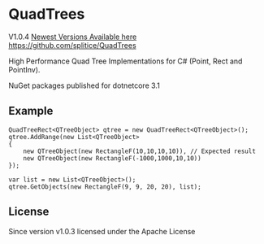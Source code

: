 # QuadTrees
V1.0.4
[Newest Versions Available here](https://github.com/splitice/QuadTrees)
https://github.com/splitice/QuadTrees

High Performance Quad Tree Implementations for C# (Point, Rect and PointInv).

NuGet packages published for dotnetcore 3.1

## Example

```
QuadTreeRect<QTreeObject> qtree = new QuadTreeRect<QTreeObject>();
qtree.AddRange(new List<QTreeObject>
{
	new QTreeObject(new RectangleF(10,10,10,10)), // Expected result
	new QTreeObject(new RectangleF(-1000,1000,10,10))
});

var list = new List<QTreeObject>();
qtree.GetObjects(new RectangleF(9, 9, 20, 20), list);
```

## License

Since version v1.0.3 licensed under the Apache License
